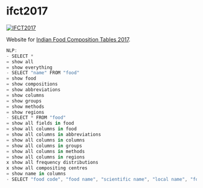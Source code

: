 # ifct2017

[![IFCT2017](http://ninindia.org/images/ifct_2017.png)](http://ninindia.org/ifct_2017.htm)

Website for [Indian Food Composition Tables 2017].

```javascript 
NLP:
- SELECT *
= show all
= show everything
- SELECT "name" FROM "food"
= show food
= show compositions
= show abbreviations
= show columns
= show groups
= show methods
= show regions
- SELECT * FROM "food"
= show all fields in food
= show all columns in food
= show all columns in abbreviations
= show all columns in columns
= show all columns in groups
= show all columns in methods
= show all columns in regions
x show all frequency distributions
x show all compositing centres
= show name in columns
- SELECT "food code", "food name", "scientific name", "local name", "food group", "number of regions", "moisture", "water", "protein", "ash", "total fat", "total dietary fiber", ""

```


[Indian Food Composition Tables 2017]: http://ifct2017.com/
